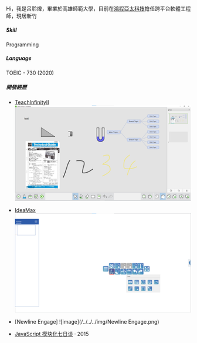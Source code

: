 Hi，我是呂聆煒，畢業於高雄師範大學，目前在[鴻程亞太科技](http://www.hitevision.com.tw/zh_TW/index.asp)擔任跨平台軟體工程師，現居新竹

##### Skill
Programming
##### Language
TOEIC - 730 (2020)

##### 開發經歷
- [TeachInfinityII](https://newline-interactive.com/zh-hant/products/teach-infinity/)
![image](/../../../img/TeachInfinityII.png) 
- [IdeaMax](https://newline-interactive.com/usa/products/ideamax-digital-whiteboard-software/)
![image](/../../../img/IdeaMax.png) 
- [Newline Engage]
![image](/../../../img/Newline Engage.png) 

- [JavaScript 模块化七日谈][1] · 2015

[1]: //huangxuan.me/2015/07/09/js-module-7day/

